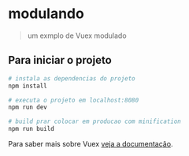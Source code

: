 # modulando

> um exmplo de Vuex modulado

## Para iniciar o projeto

``` bash
# instala as dependencias do projeto
npm install

# executa o projeto em localhost:8080
npm run dev

# build prar colocar em producao com minification
npm run build
```

Para saber mais sobre Vuex [veja a documentação](https://vuex.vuejs.org/en/index.html).

